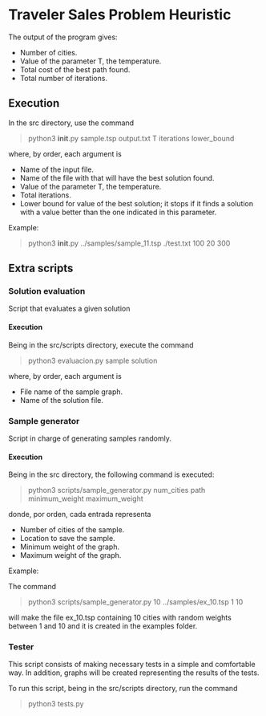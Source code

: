 # Traveler Sales Problem Heuristic

The output of the program gives:
- Number of cities.
- Value of the parameter T, the temperature.
- Total cost of the best path found.
- Total number of iterations.

## Execution

In the src directory, use the command

> python3 __init__.py sample.tsp output.txt T iterations lower_bound

where, by order, each argument is

- Name of the input file.
- Name of the file with that will have the best solution found.
- Value of the parameter T, the temperature.
- Total iterations.
- Lower bound for value of the best solution; it stops if it finds a solution with a value better than the one indicated in this parameter.

Example:

> python3 __init__.py ../samples/sample_11.tsp ./test.txt 100 20 300

## Extra scripts

### Solution evaluation

Script that evaluates a given solution

#### Execution

Being in the src/scripts directory, execute the command

> python3 evaluacion.py sample solution

where, by order, each argument is

- File name of the sample graph.
- Name of the solution file.

### Sample generator

Script in charge of generating samples randomly.

#### Execution

Being in the src directory, the following command is executed:

> python3 scripts/sample_generator.py num_cities path minimum_weight maximum_weight 

donde, por orden, cada entrada representa

- Number of cities of the sample.
- Location to save the sample.
- Minimum weight of the graph.
- Maximum weight of the graph.

Example:

The command

> python3 scripts/sample_generator.py 10 ../samples/ex_10.tsp 1 10

will make the file ex_10.tsp containing 10 cities with random weights between 1 and 10 and it is created in the examples folder.

### Tester

This script consists of making necessary tests in a simple and comfortable way. In addition, graphs will be created representing the results of the tests.

To run this script, being in the src/scripts directory, run the command

> python3 tests.py
